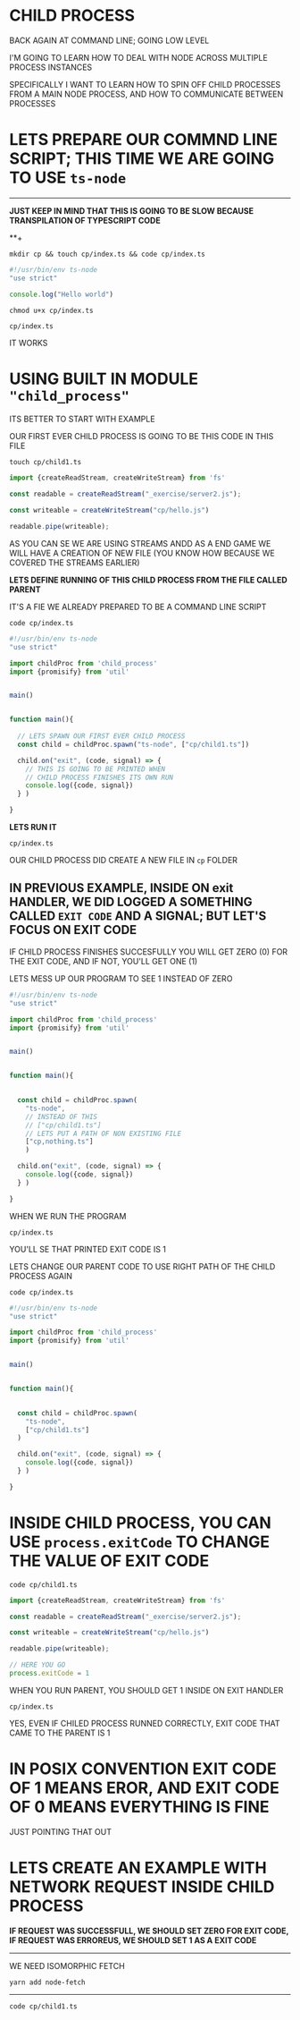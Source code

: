 # CHILD PROCESS

BACK AGAIN AT COMMAND LINE; GOING LOW LEVEL

I'M GOING TO LEARN HOW TO DEAL WITH NODE ACROSS MULTIPLE PROCESS INSTANCES

SPECIFICALLY I WANT TO LEARN HOW TO SPIN OFF CHILD PROCESSES FROM A MAIN NODE PROCESS, AND HOW TO COMMUNICATE BETWEEN PROCESSES

# LETS PREPARE OUR COMMND LINE SCRIPT; THIS TIME WE ARE GOING TO USE `ts-node`

***

**JUST KEEP IN MIND THAT THIS IS GOING TO BE SLOW BECAUSE TRANSPILATION OF TYPESCRIPT CODE**

**+

```
mkdir cp && touch cp/index.ts && code cp/index.ts
```

```js
#!/usr/bin/env ts-node
"use strict"

console.log("Hello world")
```

```
chmod u+x cp/index.ts
```

```
cp/index.ts
```

IT WORKS

# USING BUILT IN MODULE `"child_process"`

ITS BETTER TO START WITH EXAMPLE

OUR FIRST EVER CHILD PROCESS IS GOING TO BE THIS CODE IN THIS FILE

```
touch cp/child1.ts
```

```ts
import {createReadStream, createWriteStream} from 'fs'

const readable = createReadStream("_exercise/server2.js");

const writeable = createWriteStream("cp/hello.js")

readable.pipe(writeable);
```

AS YOU CAN SE WE ARE USING STREAMS ANDD AS A END GAME WE WILL HAVE A CREATION OF NEW FILE (YOU KNOW HOW BECAUSE WE COVERED THE STREAMS EARLIER)

**LETS DEFINE RUNNING OF THIS CHILD PROCESS FROM THE FILE CALLED PARENT**

IT'S A FIE WE ALREADY PREPARED TO BE A COMMAND LINE SCRIPT

```
code cp/index.ts
```

```ts
#!/usr/bin/env ts-node
"use strict"

import childProc from 'child_process'
import {promisify} from 'util'


main()


function main(){
  
  // LETS SPAWN OUR FIRST EVER CHILD PROCESS
  const child = childProc.spawn("ts-node", ["cp/child1.ts"])

  child.on("exit", (code, signal) => {
    // THIS IS GOING TO BE PRINTED WHEN 
    // CHILD PROCESS FINISHES ITS OWN RUN
    console.log({code, signal})
  } )

}

```

**LETS RUN IT**

```
cp/index.ts
```

OUR CHILD PROCESS DID CREATE A NEW FILE IN `cp` FOLDER

## IN PREVIOUS EXAMPLE, INSIDE ON exit HANDLER, WE DID LOGGED A SOMETHING CALLED `EXIT CODE` AND A SIGNAL; BUT LET'S FOCUS ON EXIT CODE

IF CHILD PROCESS FINISHES SUCCESFULLY YOU WILL GET ZERO (0) FOR THE EXIT CODE, AND IF NOT, YOU'LL GET ONE (1)

LETS MESS UP OUR PROGRAM TO SEE 1 INSTEAD OF ZERO

```ts
#!/usr/bin/env ts-node
"use strict"

import childProc from 'child_process'
import {promisify} from 'util'


main()


function main(){
  

  const child = childProc.spawn(
    "ts-node",
    // INSTEAD OF THIS 
    // ["cp/child1.ts"]
    // LETS PUT A PATH OF NON EXISTING FILE
    ["cp,nothing.ts"]
    )

  child.on("exit", (code, signal) => {
    console.log({code, signal})
  } )

}
```

WHEN WE RUN THE PROGRAM

```
cp/index.ts
```

YOU'LL SE THAT PRINTED EXIT CODE IS 1

LETS CHANGE OUR PARENT CODE TO USE RIGHT PATH OF THE CHILD PROCESS AGAIN

```
code cp/index.ts
```

```ts
#!/usr/bin/env ts-node
"use strict"

import childProc from 'child_process'
import {promisify} from 'util'


main()


function main(){
  

  const child = childProc.spawn(
    "ts-node", 
    ["cp/child1.ts"]
  )

  child.on("exit", (code, signal) => {
    console.log({code, signal})
  } )

}

```

# INSIDE CHILD PROCESS, YOU CAN USE `process.exitCode` TO CHANGE THE VALUE OF EXIT CODE

```
code cp/child1.ts
```

```ts
import {createReadStream, createWriteStream} from 'fs'

const readable = createReadStream("_exercise/server2.js");

const writeable = createWriteStream("cp/hello.js")

readable.pipe(writeable);

// HERE YOU GO
process.exitCode = 1
```

WHEN YOU RUN PARENT, YOU SHOULD GET 1 INSIDE ON EXIT HANDLER

```
cp/index.ts
```

YES, EVEN IF CHILED PROCESS RUNNED CORRECTLY, EXIT CODE THAT CAME TO THE PARENT IS 1

# IN POSIX CONVENTION EXIT CODE OF 1 MEANS EROR, AND EXIT CODE OF 0 MEANS EVERYTHING IS FINE

JUST POINTING THAT OUT

# LETS CREATE AN EXAMPLE WITH NETWORK REQUEST INSIDE CHILD PROCESS

**IF REQUEST WAS SUCCESSFULL, WE SHOULD SET ZERO FOR EXIT CODE, IF REQUEST WAS ERROREUS, WE SHOULD SET 1 AS A EXIT CODE**

***

WE NEED ISOMORPHIC FETCH

```
yarn add node-fetch
```

***

```
code cp/child1.ts
```

``` ts

```


